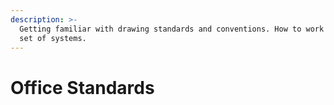 ```yaml
---
description: >-
  Getting familiar with drawing standards and conventions. How to work within a
  set of systems.
---
```


# Office Standards

